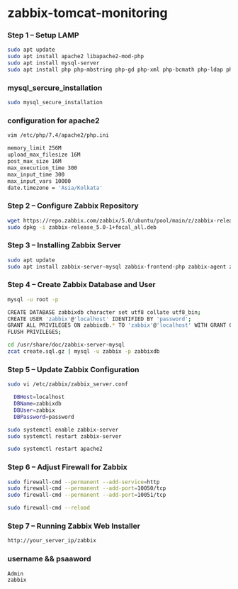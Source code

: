 # zabbix-tomcat-monitoring
### Step 1 – Setup LAMP
```bash
sudo apt update
sudo apt install apache2 libapache2-mod-php
sudo apt install mysql-server
sudo apt install php php-mbstring php-gd php-xml php-bcmath php-ldap php-mysql
```
### mysql_sercure_installation
```bash
sudo mysql_secure_installation
```
### configuration for apache2
```bash
vim /etc/php/7.4/apache2/php.ini
```
```bash
memory_limit 256M
upload_max_filesize 16M
post_max_size 16M
max_execution_time 300
max_input_time 300
max_input_vars 10000
date.timezone = 'Asia/Kolkata'
```
### Step 2 – Configure Zabbix Repository
```bash
wget https://repo.zabbix.com/zabbix/5.0/ubuntu/pool/main/z/zabbix-release/zabbix-release_5.0-1+focal_all.deb
sudo dpkg -i zabbix-release_5.0-1+focal_all.deb
```
###  Step 3 – Installing Zabbix Server
```bash
sudo apt update
sudo apt install zabbix-server-mysql zabbix-frontend-php zabbix-agent zabbix-apache-conf
```
### Step 4 – Create Zabbix Database and User
```bash
mysql -u root -p

CREATE DATABASE zabbixdb character set utf8 collate utf8_bin;
CREATE USER 'zabbix'@'localhost' IDENTIFIED BY 'password';
GRANT ALL PRIVILEGES ON zabbixdb.* TO 'zabbix'@'localhost' WITH GRANT OPTION;
FLUSH PRIVILEGES;
```
```bash
cd /usr/share/doc/zabbix-server-mysql
zcat create.sql.gz | mysql -u zabbix -p zabbixdb
```
### Step 5 – Update Zabbix Configuration
```bash
sudo vi /etc/zabbix/zabbix_server.conf
```
```bash
  DBHost=localhost
  DBName=zabbixdb
  DBUser=zabbix
  DBPassword=password
```
```bash
sudo systemctl enable zabbix-server
sudo systemctl restart zabbix-server
```
```bash
sudo systemctl restart apache2
```
### Step 6 – Adjust Firewall for Zabbix
```bash
sudo firewall-cmd --permanent --add-service=http
sudo firewall-cmd --permanent --add-port=10050/tcp
sudo firewall-cmd --permanent --add-port=10051/tcp
```
```bash
sudo firewall-cmd --reload
```
### Step 7 – Running Zabbix Web Installer
```bash
http://your_server_ip/zabbix

```
### username && psaaword
```bash
Admin
zabbix
```
